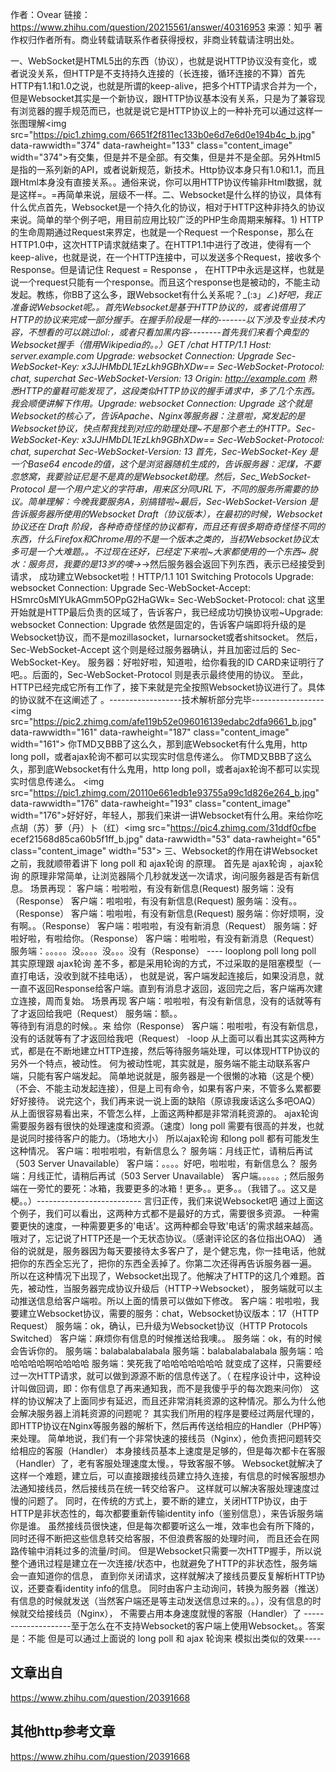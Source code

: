 作者：Ovear
链接：https://www.zhihu.com/question/20215561/answer/40316953
来源：知乎
著作权归作者所有。商业转载请联系作者获得授权，非商业转载请注明出处。

一、WebSocket是HTML5出的东西（协议），也就是说HTTP协议没有变化，或者说没关系，但HTTP是不支持持久连接的（长连接，循环连接的不算）首先HTTP有1.1和1.0之说，也就是所谓的keep-alive，把多个HTTP请求合并为一个，但是Websocket其实是一个新协议，跟HTTP协议基本没有关系，只是为了兼容现有浏览器的握手规范而已，也就是说它是HTTP协议上的一种补充可以通过这样一张图理解&lt;img src="https://pic1.zhimg.com/6651f2f811ec133b0e6d7e6d0e194b4c_b.jpg" data-rawwidth="374" data-rawheight="133" class="content_image" width="374"&gt;有交集，但是并不是全部。有交集，但是并不是全部。另外Html5是指的一系列新的API，或者说新规范，新技术。Http协议本身只有1.0和1.1，而且跟Html本身没有直接关系。。通俗来说，你可以用HTTP协议传输非Html数据，就是这样=。=再简单来说，层级不一样。二、Websocket是什么样的协议，具体有什么优点首先，Websocket是一个持久化的协议，相对于HTTP这种非持久的协议来说。简单的举个例子吧，用目前应用比较广泛的PHP生命周期来解释。1) HTTP的生命周期通过Request来界定，也就是一个Request 一个Response，那么在HTTP1.0中，这次HTTP请求就结束了。在HTTP1.1中进行了改进，使得有一个keep-alive，也就是说，在一个HTTP连接中，可以发送多个Request，接收多个Response。但是请记住 Request = Response ， 在HTTP中永远是这样，也就是说一个request只能有一个response。而且这个response也是被动的，不能主动发起。教练，你BB了这么多，跟Websocket有什么关系呢？_(:з」∠)_好吧，我正准备说Websocket呢。。首先Websocket是基于HTTP协议的，或者说借用了HTTP的协议来完成一部分握手。在握手阶段是一样的-------以下涉及专业技术内容，不想看的可以跳过lol:，或者只看加黑内容--------首先我们来看个典型的Websocket握手（借用Wikipedia的。。）GET /chat HTTP/1.1
Host: server.example.com
Upgrade: websocket
Connection: Upgrade
Sec-WebSocket-Key: x3JJHMbDL1EzLkh9GBhXDw==
Sec-WebSocket-Protocol: chat, superchat
Sec-WebSocket-Version: 13
Origin: http://example.com
熟悉HTTP的童鞋可能发现了，这段类似HTTP协议的握手请求中，多了几个东西。我会顺便讲解下作用。Upgrade: websocket
Connection: Upgrade
这个就是Websocket的核心了，告诉Apache、Nginx等服务器：注意啦，窝发起的是Websocket协议，快点帮我找到对应的助理处理~不是那个老土的HTTP。Sec-WebSocket-Key: x3JJHMbDL1EzLkh9GBhXDw==
Sec-WebSocket-Protocol: chat, superchat
Sec-WebSocket-Version: 13
首先，Sec-WebSocket-Key 是一个Base64 encode的值，这个是浏览器随机生成的，告诉服务器：泥煤，不要忽悠窝，我要验证尼是不是真的是Websocket助理。然后，Sec_WebSocket-Protocol 是一个用户定义的字符串，用来区分同URL下，不同的服务所需要的协议。简单理解：今晚我要服务A，别搞错啦~最后，Sec-WebSocket-Version 是告诉服务器所使用的Websocket Draft（协议版本），在最初的时候，Websocket协议还在 Draft 阶段，各种奇奇怪怪的协议都有，而且还有很多期奇奇怪怪不同的东西，什么Firefox和Chrome用的不是一个版本之类的，当初Websocket协议太多可是一个大难题。。不过现在还好，已经定下来啦~大家都使用的一个东西~ 脱水：服务员，我要的是13岁的噢→_→然后服务器会返回下列东西，表示已经接受到请求， 成功建立Websocket啦！HTTP/1.1 101 Switching Protocols
Upgrade: websocket
Connection: Upgrade
Sec-WebSocket-Accept: HSmrc0sMlYUkAGmm5OPpG2HaGWk=
Sec-WebSocket-Protocol: chat
这里开始就是HTTP最后负责的区域了，告诉客户，我已经成功切换协议啦~Upgrade: websocket
Connection: Upgrade
依然是固定的，告诉客户端即将升级的是Websocket协议，而不是mozillasocket，lurnarsocket或者shitsocket。
然后，Sec-WebSocket-Accept 这个则是经过服务器确认，并且加密过后的 Sec-WebSocket-Key。
服务器：好啦好啦，知道啦，给你看我的ID CARD来证明行了吧。。后面的，Sec-WebSocket-Protocol 则是表示最终使用的协议。
至此，HTTP已经完成它所有工作了，接下来就是完全按照Websocket协议进行了。具体的协议就不在这阐述了
。------------------技术解析部分完毕------------------
&lt;img src="https://pic2.zhimg.com/afe119b52e096016139edabc2dfa9661_b.jpg" data-rawwidth="161" data-rawheight="187" class="content_image" width="161"&gt;
你TMD又BBB了这么久，那到底Websocket有什么鬼用，http long poll，或者ajax轮询不都可以实现实时信息传递么。
你TMD又BBB了这么久，那到底Websocket有什么鬼用，http long poll，或者ajax轮询不都可以实现实时信息传递么。
&lt;img src="https://pic1.zhimg.com/20110e661edb1e93755a99c1d826e264_b.jpg" data-rawwidth="176" data-rawheight="193" class="content_image"
width="176"&gt;好好好，年轻人，那我们来讲一讲Websocket有什么用。来给你吃点胡（苏）萝（丹）卜（红）&lt;img src="https://pic4.zhimg.com/31ddf0cfbe
ecef21568d85ca60b5f1ff_b.jpg" data-rawwidth="53" data-rawheight="65" class="content_image" width="53"&gt;
三、Websocket的作用在讲Websocket之前，我就顺带着讲下 long poll 和 ajax轮询 的原理。
首先是 ajax轮询 ，ajax轮询 的原理非常简单，让浏览器隔个几秒就发送一次请求，询问服务器是否有新信息。
场景再现：
客户端：啦啦啦，有没有新信息(Request)
服务端：没有（Response）
客户端：啦啦啦，有没有新信息(Request)
服务端：没有。。（Response）
客户端：啦啦啦，有没有新信息(Request)
服务端：你好烦啊，没有啊。。（Response）
客户端：啦啦啦，有没有新消息（Request）
服务端：好啦好啦，有啦给你。（Response）
客户端：啦啦啦，有没有新消息（Request）
服务端：。。。。。没。。。。没。。。没有（Response） ----
looplong poll long poll 
其实原理跟 ajax轮询 差不多，都是采用轮询的方式，不过采取的是阻塞模型（一直打电话，没收到就不挂电话），
也就是说，客户端发起连接后，如果没消息，就一直不返回Response给客户端。直到有消息才返回，返回完之后，客户端再次建立连接，周而复始。
场景再现
客户端：啦啦啦，有没有新信息，没有的话就等有了才返回给我吧（Request）
服务端：额。。  
等待到有消息的时候。。来 给你（Response）
客户端：啦啦啦，有没有新信息，没有的话就等有了才返回给我吧（Request） -loop
从上面可以看出其实这两种方式，都是在不断地建立HTTP连接，然后等待服务端处理，可以体现HTTP协议的另外一个特点，被动性。
何为被动性呢，其实就是，服务端不能主动联系客户端，只能有客户端发起。
简单地说就是，服务器是一个很懒的冰箱（这是个梗）（不会、不能主动发起连接），但是上司有命令，如果有客户来，不管多么累都要好好接待。
说完这个，我们再来说一说上面的缺陷（原谅我废话这么多吧OAQ）从上面很容易看出来，不管怎么样，上面这两种都是非常消耗资源的。
ajax轮询 需要服务器有很快的处理速度和资源。（速度）long poll 需要有很高的并发，也就是说同时接待客户的能力。（场地大小）
所以ajax轮询 和long poll 都有可能发生这种情况。
客户端：啦啦啦啦，有新信息么？
服务端：月线正忙，请稍后再试（503 Server Unavailable）
客户端：。。。。好吧，啦啦啦，有新信息么？
服务端：月线正忙，请稍后再试（503 Server Unavailable）
客户端。。。。。;
然后服务端在一旁忙的要死：冰箱，我要更多的冰箱！更多。。更多。。（我错了。。这又是梗。。）--------------------------
言归正传，我们来说Websocket吧
通过上面这个例子，我们可以看出，这两种方式都不是最好的方式，需要很多资源。
一种需要更快的速度，一种需要更多的'电话'。这两种都会导致'电话'的需求越来越高。
哦对了，忘记说了HTTP还是一个无状态协议。（感谢评论区的各位指出OAQ）
通俗的说就是，服务器因为每天要接待太多客户了，是个健忘鬼，你一挂电话，他就把你的东西全忘光了，把你的东西全丢掉了。你第二次还得再告诉服务器一遍。
所以在这种情况下出现了，Websocket出现了。他解决了HTTP的这几个难题。首先，被动性，当服务器完成协议升级后（HTTP->Websocket），
服务端就可以主动推送信息给客户端啦。所以上面的情景可以做如下修改。
客户端：啦啦啦，我要建立Websocket协议，需要的服务：chat，Websocket协议版本：17（HTTP Request）
服务端：ok，确认，已升级为Websocket协议（HTTP Protocols Switched）
客户端：麻烦你有信息的时候推送给我噢。。
服务端：ok，有的时候会告诉你的。
服务端：balabalabalabala
服务端：balabalabalabala
服务端：哈哈哈哈哈啊哈哈哈哈
服务端：笑死我了哈哈哈哈哈哈哈
就变成了这样，只需要经过一次HTTP请求，就可以做到源源不断的信息传送了。（
在程序设计中，这种设计叫做回调，即：你有信息了再来通知我，而不是我傻乎乎的每次跑来问你）
这样的协议解决了上面同步有延迟，而且还非常消耗资源的这种情况。那么为什么他会解决服务器上消耗资源的问题呢？
其实我们所用的程序是要经过两层代理的，即HTTP协议在Nginx等服务器的解析下，然后再传送给相应的Handler（PHP等）来处理。
简单地说，我们有一个非常快速的接线员（Nginx），他负责把问题转交给相应的客服（Handler）
本身接线员基本上速度是足够的，但是每次都卡在客服（Handler）了，老有客服处理速度太慢。，导致客服不够。
Websocket就解决了这样一个难题，建立后，可以直接跟接线员建立持久连接，有信息的时候客服想办法通知接线员，然后接线员在统一转交给客户。
这样就可以解决客服处理速度过慢的问题了。
同时，在传统的方式上，要不断的建立，关闭HTTP协议，由于HTTP是非状态性的，每次都要重新传输identity info（鉴别信息），来告诉服务端你是谁。
虽然接线员很快速，但是每次都要听这么一堆，效率也会有所下降的，同时还得不断把这些信息转交给客服，不但浪费客服的处理时间，
而且还会在网路传输中消耗过多的流量/时间。
但是Websocket只需要一次HTTP握手，所以说整个通讯过程是建立在一次连接/状态中，也就避免了HTTP的非状态性，服务端会一直知道你的信息，
直到你关闭请求，这样就解决了接线员要反复解析HTTP协议，还要查看identity info的信息。
同时由客户主动询问，转换为服务器（推送）有信息的时候就发送（当然客户端还是等主动发送信息过来的。。），没有信息的时候就交给接线员（Nginx），
不需要占用本身速度就慢的客服（Handler）了
--------------------至于怎么在不支持Websocket的客户端上使用Websocket。。答案是：不能
但是可以通过上面说的 long poll 和 ajax 轮询来 模拟出类似的效果----



## 文章出自
https://www.zhihu.com/question/20391668

## 其他http参考文章

https://www.zhihu.com/question/20391668
